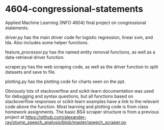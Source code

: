 # 4604-congressional-statements
Applied Machine Learning (INFO 4604) final project on congressional statements.

driver.py has the main driver code for logistic regression, linear svm, and lda. Also includes some helper functions.

feature_processor.py has the named entity removal functions, as well as a data-retrieval driver function.

scraper.py has the web scraping code, as well as the driver function to split datasets and save to file.

plotting.py has the plotting code for charts seen on the ppt.

Obviously lots of stackoverflow and scikit-learn documentation was used for debugging and syntax questions, but all functions based on stackoverflow responses or scikit-learn examples have a link to the relevant code above the function.
Most learning and plotting code is from class homework assignments. The basic BS4 scraper structure is from a previous project at https://github.com/alexander-ray/stump_speech_analysis/blob/master/speech_scraper.py


